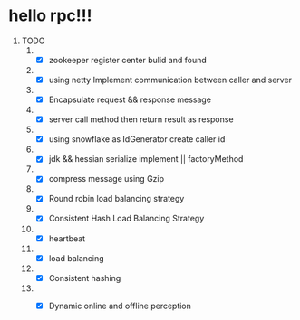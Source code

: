 # hello rpc!!!

1. TODO
   1. - [x] zookeeper register center bulid and found
   2. - [x] using netty Implement communication between caller and server
   3. - [x] Encapsulate request && response message
   4. - [x] server call method then return result as response
   5. - [x] using snowflake as IdGenerator create caller id
   6. - [x] jdk && hessian serialize implement || factoryMethod
   7. - [x] compress message using Gzip
   8. - [x] Round robin load balancing strategy
   9. - [x] Consistent Hash Load Balancing Strategy
   10. - [x] heartbeat
   11. - [x] load balancing
   12. - [x] Consistent hashing
   13. - [x] Dynamic online and offline perception

